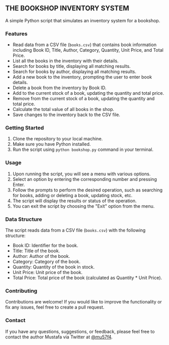 ## THE BOOKSHOP INVENTORY SYSTEM

A simple Python script that simulates an inventory system for a bookshop.

### Features
- Read data from a CSV file (`books.csv`) that contains book information including Book ID, Title, Author, Category, Quantity, Unit Price, and Total Price.
- List all the books in the inventory with their details.
- Search for books by title, displaying all matching results.
- Search for books by author, displaying all matching results.
- Add a new book to the inventory, prompting the user to enter book details.
- Delete a book from the inventory by Book ID.
- Add to the current stock of a book, updating the quantity and total price.
- Remove from the current stock of a book, updating the quantity and total price.
- Calculate the total value of all books in the shop.
- Save changes to the inventory back to the CSV file.

### Getting Started
1. Clone the repository to your local machine.
2. Make sure you have Python installed.
3. Run the script using `python bookshop.py` command in your terminal.

### Usage
1. Upon running the script, you will see a menu with various options.
2. Select an option by entering the corresponding number and pressing Enter.
3. Follow the prompts to perform the desired operation, such as searching for books, adding or deleting a book, updating stock, etc.
4. The script will display the results or status of the operation.
5. You can exit the script by choosing the "Exit" option from the menu.

### Data Structure
The script reads data from a CSV file (`books.csv`) with the following structure:
- Book ID: Identifier for the book.
- Title: Title of the book.
- Author: Author of the book.
- Category: Category of the book.
- Quantity: Quantity of the book in stock.
- Unit Price: Unit price of the book.
- Total Price: Total price of the book (calculated as Quantity * Unit Price).

### Contributing
Contributions are welcome! If you would like to improve the functionality or fix any issues, feel free to create a pull request.

### Contact
If you have any questions, suggestions, or feedback, please feel free to contact the author Mustafa via Twitter at [@mu57f4](https://twitter.com/mu57f4).
